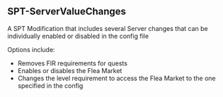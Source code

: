 ## SPT-ServerValueChanges

A SPT Modification that includes several Server changes that can be individually enabled or disabled in the config file

Options include:
- Removes FIR requirements for quests
- Enables or disables the Flea Market
- Changes the level requirement to access the Flea Market to the one specified in the config
